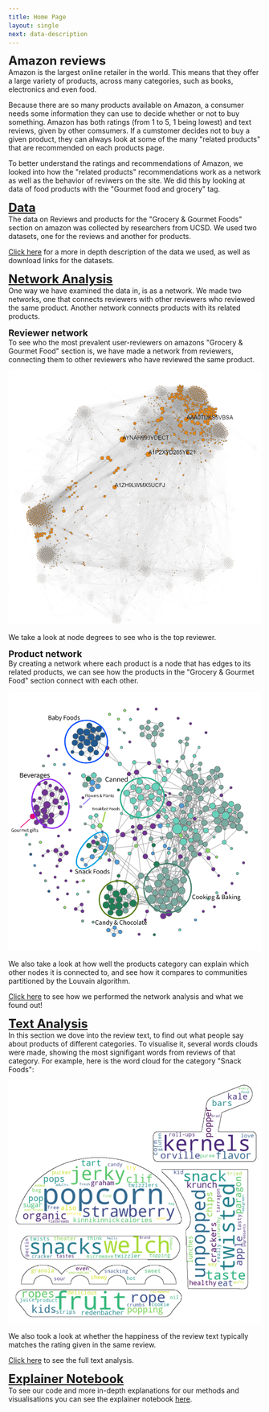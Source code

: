 ```yaml
---
title: Home Page
layout: single
next: data-description
---
```


<b><font size="+2">Amazon reviews</font></b><br>
Amazon is the largest online retailer in the world. This means that they offer a large variety of products, across many categories, such as books, electronics and even food.

Because there are so many products available on Amazon, a consumer needs some information they can use to decide whether or not to buy something. 
Amazon has both ratings (from 1 to 5, 1 being lowest) and text reviews, given by other comsumers. 
If a cumstomer decides not to buy a given product, they can always look at some of the many "related products" that are recommended on each products page.

To better understand the ratings and recommendations of Amazon, we looked into how the "related products" recommendations work as a network as well as the behavior of reviwers on the site. 
We did this by looking at data of food products with the "Gourmet food and grocery" tag.

<b><font size="+2">[Data](data-description)</font></b><br>
The data on Reviews and products for the "Grocery & Gourmet Foods" section on amazon was collected by researchers from UCSD. We used two datasets, one for the reviews and another for products.

[Click here](data-description) for a more in depth description of the data we used, as well as download links for the datasets.

<b><font size="+2">[Network Analysis](network-analysis)</font></b><br>
One way we have examined the data in, is as a network. We made two networks, one that connects reviewers with other reviewers who reviewed the same product. Another network connects products with its related products.

<b><font size="+1">Reviewer network</font></b><br>
To see who the most prevalent user-reviewers on amazons "Grocery & Gourmet Food" section is, we have made a network from reviewers, connecting them to other reviewers who have reviewed the same product.

![](/images/reviewer_network.png)

We take a look at node degrees to see who is the top reviewer.

<b><font size="+1">Product network</font></b><br>
By creating a network where each product is a node that has edges to its related products, we can see how the products in the "Grocery & Gourmet Food" section connect with each other. 

![](/images/network_cats.png)

We also take a look at how well the products category can explain which other nodes it is connected to, and see how it compares to communities partitioned by the Louvain algorithm.

[Click here](network-analysis) to see how we performed the network analysis and what we found out!

<b><font size="+2">[Text Analysis](text-analysis)</font></b><br>
In this section we dove into the review text, to find out what people say about products of different categories. To visualise it, several words clouds were made, showing the most signifigant words from reviews of that category. For example, here is the word cloud for the category "Snack Foods":

![](/images/snackfoodcloud.png)

We also took a look at whether the happiness of the review text typically matches the rating given in the same review.

[Click here](text-analysis) to see the full text analysis.

<b><font size="+2">[Explainer Notebook](explainer-notebook.html)</font></b><br>
To see our code and more in-depth explanations for our methods and visualisations you can see the explainer notebook [here](explainer-notebook.html).

